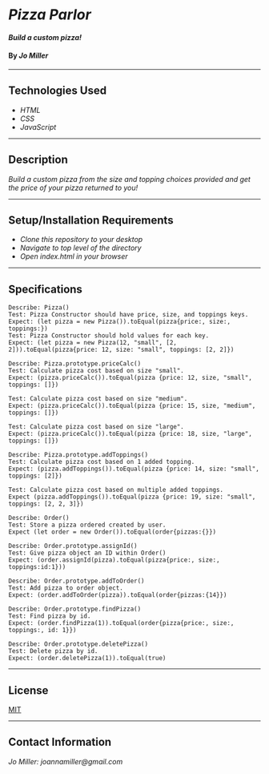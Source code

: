 # _Pizza Parlor_

#### _Build a custom pizza!_

#### By _**Jo Miller**_
---
## Technologies Used

* _HTML_
* _CSS_
* _JavaScript_
---

## Description

_Build a custom pizza from the size and topping choices provided and get the price of your pizza returned to you!_

---
## Setup/Installation Requirements

* _Clone this repository to your desktop_
* _Navigate to top level of the directory_
* _Open index.html in your browser_
---

## Specifications
```
Describe: Pizza()
Test: Pizza Constructor should have price, size, and toppings keys.
Expect: (let pizza = new Pizza()).toEqual(pizza{price:, size:, toppings:})
Test: Pizza Constructor should hold values for each key.
Expect: (let pizza = new Pizza(12, "small", [2, 2])).toEqual(pizza{price: 12, size: "small", toppings: [2, 2]})

Describe: Pizza.prototype.priceCalc()
Test: Calculate pizza cost based on size "small".
Expect: (pizza.priceCalc()).toEqual(pizza {price: 12, size, "small", toppings: []})

Test: Calculate pizza cost based on size "medium".
Expect: (pizza.priceCalc()).toEqual(pizza {price: 15, size, "medium", toppings: []})

Test: Calculate pizza cost based on size "large".
Expect: (pizza.priceCalc()).toEqual(pizza {price: 18, size, "large", toppings: []})

Describe: Pizza.prototype.addToppings()
Test: Calculate pizza cost based on 1 added topping.
Expect: (pizza.addToppings()).toEqual(pizza {price: 14, size: "small", toppings: [2]})

Test: Calculate pizza cost based on multiple added toppings.
Expect (pizza.addToppings()).toEqual(pizza {price: 19, size: "small", toppings: [2, 2, 3]})

Describe: Order()
Test: Store a pizza ordered created by user.
Expect (let order = new Order()).toEqual(order{pizzas:{}})

Describe: Order.prototype.assignId()
Test: Give pizza object an ID within Order()
Expect: (order.assignId(pizza).toEqual(pizza{price:, size:, toppings:id:1}))

Describe: Order.prototype.addToOrder()
Test: Add pizza to order object.
Expect: (order.addToOrder(pizza)).toEqual(order{pizzas:{14}})

Describe: Order.prototype.findPizza()
Test: Find pizza by id.
Expect: (order.findPizza(1)).toEqual(order{pizza{price:, size:, toppings:, id: 1}})

Describe: Order.prototype.deletePizza()
Test: Delete pizza by id.
Expect: (order.deletePizza(1)).toEqual(true)

```
---

## License

[MIT](LICENSE.txt)

---
## Contact Information

_Jo Miller: joannamiller@gmail.com_
